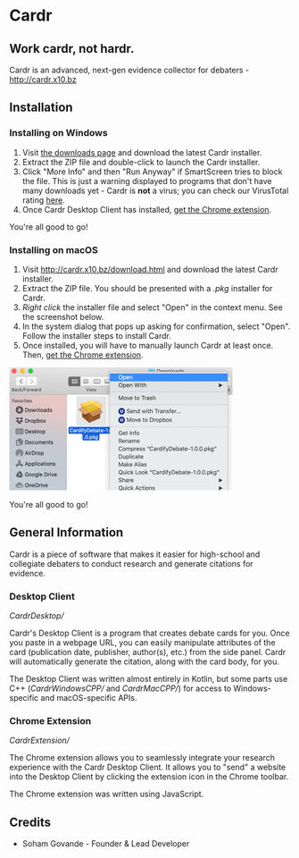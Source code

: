 # Cardr
## Work cardr, not hardr.
Cardr is an advanced, next-gen evidence collector for debaters - http://cardr.x10.bz

## Installation

### Installing on Windows

1. Visit [the downloads page](http://cardr.x10.bz/download.html) and download the latest Cardr installer.
2. Extract the ZIP file and double-click to launch the Cardr installer.
3. Click "More Info" and then "Run Anyway" if SmartScreen tries to block the file. This is just a warning displayed to programs that don't have many downloads yet - Cardr is **not** a virus; you can check our VirusTotal rating [here](https://www.virustotal.com/gui/file/b74e925521e2d46dee7bdf72bd4754836284a1b96deac9d3fbc22d4eda98a9cd/detection).
4. Once Cardr Desktop Client has installed, [get the Chrome extension](https://chrome.google.com/webstore/detail/cardifydebate/ifdnjffggmmjiammdpklgldliaaempce?hl=en).

You're all good to go!

### Installing on macOS

1. Visit http://cardr.x10.bz/download.html and download the latest Cardr installer.
2. Extract the ZIP file. You should be presented with a *.pkg* installer for Cardr.
3. *Right click* the installer file and select "Open" in the context menu. See the  screenshot below.
4. In the system dialog that pops up asking for confirmation, select "Open". Follow the installer steps to install Cardr.
5. Once installed, you will have to manually launch Cardr at least once. Then, [get the Chrome extension](https://chrome.google.com/webstore/detail/cardifydebate/ifdnjffggmmjiammdpklgldliaaempce?hl=en).

![Selecting "Open" in the context menu](Markdown/mac-tutorial.png)

You're all good to go!

## General Information

Cardr is a piece of software that makes it easier for high-school and collegiate debaters to conduct research and generate citations for evidence.

### Desktop Client

*CardrDesktop/*

Cardr's Desktop Client is a program that creates debate cards for you. Once you paste in a webpage URL, you can easily manipulate attributes of the card (publication date, publisher, author(s), etc.) from the side panel. Cardr will automatically generate the citation, along with the card body, for you.

The Desktop Client was written almost entirely in Kotlin, but some parts use C++ (*CardrWindowsCPP/* and *CardrMacCPP/*) for access to Windows-specific and macOS-specific APIs. 

### Chrome Extension

*CardrExtension/*

The Chrome extension allows you to seamlessly integrate your research experience with the Cardr Desktop Client.
It allows you to "send" a website into the Desktop Client by clicking the extension icon in the Chrome toolbar.

The Chrome extension was written using JavaScript.


## Credits
* Soham Govande - Founder & Lead Developer
